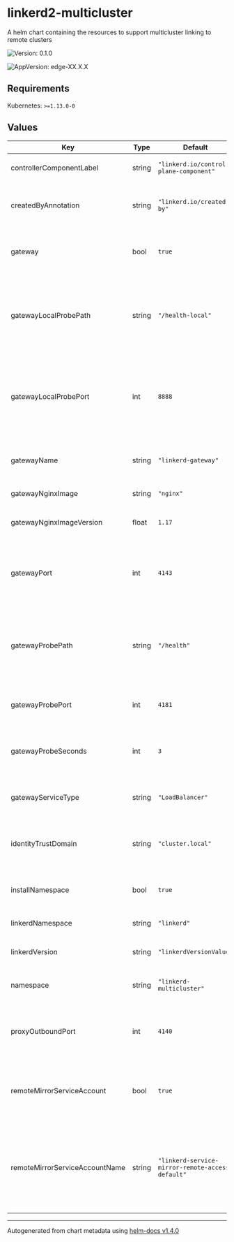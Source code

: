 # linkerd2-multicluster

A helm chart containing the resources to support multicluster
linking to remote clusters

![Version: 0.1.0](https://img.shields.io/badge/Version-0.1.0-informational?style=flat-square)

![AppVersion: edge-XX.X.X](https://img.shields.io/badge/AppVersion-edge--XX.X.X-informational?style=flat-square)

## Requirements

Kubernetes: `>=1.13.0-0`

## Values

| Key | Type | Default | Description |
|-----|------|---------|-------------|
| controllerComponentLabel | string | `"linkerd.io/control-plane-component"` | Control plane label. Do not edit |
| createdByAnnotation | string | `"linkerd.io/created-by"` | Annotation label for the proxy create. Do not edit. |
| gateway | bool | `true` | If the gateway component should be installed |
| gatewayLocalProbePath | string | `"/health-local"` | The path that will be used by the local liveness checks to ensure the gateway is alive |
| gatewayLocalProbePort | int | `8888` | The port that will be used by the local liveness checks to ensure the gateway is alive |
| gatewayName | string | `"linkerd-gateway"` | The name of the gateway that will be installed |
| gatewayNginxImage | string | `"nginx"` | The Nginx image |
| gatewayNginxImageVersion | float | `1.17` | The version of the Nginx image |
| gatewayPort | int | `4143` | The port on which all the gateway will accept incoming traffic |
| gatewayProbePath | string | `"/health"` | The path that will be used by remote clusters for determining whether the gateway is alive |
| gatewayProbePort | int | `4181` | The port used for liveliness probing |
| gatewayProbeSeconds | int | `3` | The interval (in seconds) between liveness probes |
| gatewayServiceType | string | `"LoadBalancer"` | Service Type of gateway Service |
| identityTrustDomain | string | `"cluster.local"` | Identity Trust Domain of the certificate authority |
| installNamespace | bool | `true` | If the namespace should be installed |
| linkerdNamespace | string | `"linkerd"` | Namespace of linkerd installation |
| linkerdVersion | string | `"linkerdVersionValue"` | Control plane version |
| namespace | string | `"linkerd-multicluster"` | Service Mirror component namespace |
| proxyOutboundPort | int | `4140` | The port on which the proxy accepts outbound traffic |
| remoteMirrorServiceAccount | bool | `true` | If the remote mirror service account should be installed |
| remoteMirrorServiceAccountName | string | `"linkerd-service-mirror-remote-access-default"` | The name of the service account used to allow remote clusters to mirror local services |

----------------------------------------------
Autogenerated from chart metadata using [helm-docs v1.4.0](https://github.com/norwoodj/helm-docs/releases/v1.4.0)
